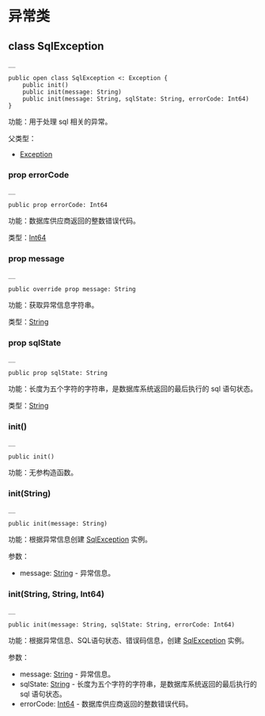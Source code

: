 
# 异常类

## class SqlException
    
    __
    
    public open class SqlException <: Exception {
        public init()
        public init(message: String)
        public init(message: String, sqlState: String, errorCode: Int64)
    }
    
功能：用于处理 sql 相关的异常。

父类型：

  * [Exception](https://docs.cangjie-lang.cn/docs/1.0.1/libs/std/core/core_package_api/core_package_exceptions.html#class-exception)

### prop errorCode
    
    __
    
    public prop errorCode: Int64
    
功能：数据库供应商返回的整数错误代码。

类型：[Int64](https://docs.cangjie-lang.cn/docs/1.0.1/libs/std/core/core_package_api/core_package_intrinsics.html#int64)

### prop message
    
    __
    
    public override prop message: String
    
功能：获取异常信息字符串。

类型：[String](https://docs.cangjie-lang.cn/docs/1.0.1/libs/std/core/core_package_api/core_package_structs.html#struct-string)

### prop sqlState
    
    __
    
    public prop sqlState: String
    
功能：长度为五个字符的字符串，是数据库系统返回的最后执行的 sql 语句状态。

类型：[String](https://docs.cangjie-lang.cn/docs/1.0.1/libs/std/core/core_package_api/core_package_structs.html#struct-string)

### init\(\)
    
    __
    
    public init()
    
功能：无参构造函数。

### init\(String\)
    
    __
    
    public init(message: String)
    
功能：根据异常信息创建 [SqlException](https://docs.cangjie-lang.cn/docs/1.0.1/libs/std/database_sql/database_sql_package_api/database_sql_package_exceptions.html#class-sqlexception) 实例。

参数：

  * message: [String](https://docs.cangjie-lang.cn/docs/1.0.1/libs/std/core/core_package_api/core_package_structs.html#struct-string) \- 异常信息。

### init\(String, String, Int64\)
    
    __
    
    public init(message: String, sqlState: String, errorCode: Int64)
    
功能：根据异常信息、SQL语句状态、错误码信息，创建 [SqlException](https://docs.cangjie-lang.cn/docs/1.0.1/libs/std/database_sql/database_sql_package_api/database_sql_package_exceptions.html#class-sqlexception) 实例。

参数：

  * message: [String](https://docs.cangjie-lang.cn/docs/1.0.1/libs/std/core/core_package_api/core_package_structs.html#struct-string) \- 异常信息。
  * sqlState: [String](https://docs.cangjie-lang.cn/docs/1.0.1/libs/std/core/core_package_api/core_package_structs.html#struct-string) \- 长度为五个字符的字符串，是数据库系统返回的最后执行的 sql 语句状态。
  * errorCode: [Int64](https://docs.cangjie-lang.cn/docs/1.0.1/libs/std/core/core_package_api/core_package_intrinsics.html#int64) \- 数据库供应商返回的整数错误代码。